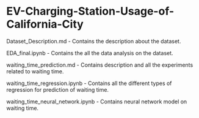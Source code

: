 # EV-Charging-Station-Usage-of-California-City

Dataset_Description.md - Contains the description about the dataset.

EDA_final.ipynb - Contains the all the data analysis on the dataset.

waiting_time_prediction.md - Contains description and all the experiments related to waiting time.

waiting_time_regression.ipynb - Contains all the different types of regression for prediction of waiting time.

waiting_time_neural_network.ipynb - Contains neural network model on waiting time.

